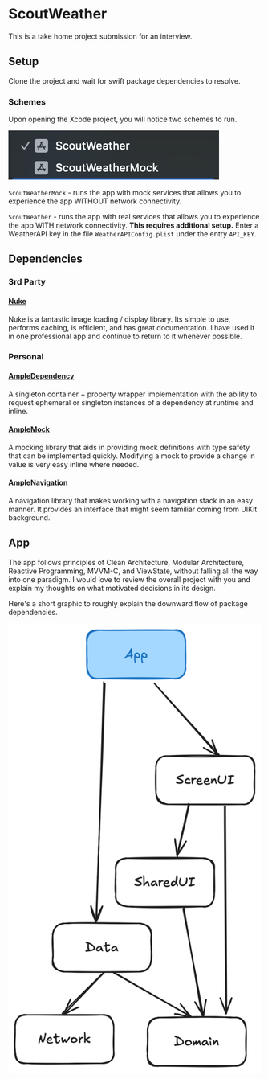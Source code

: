 # ScoutWeather

This is a take home project submission for an interview.

## Setup

Clone the project and wait for swift package dependencies to resolve.

### Schemes

Upon opening the Xcode project, you will notice two schemes to run.

<img src="Documentation/Assets/Schemes.png"/>

`ScoutWeatherMock` - runs the app with mock services that allows you to experience the app WITHOUT network connectivity.

`ScoutWeather` - runs the app with real services that allows you to experience the app WITH network connectivity. **This requires additional setup.** Enter a WeatherAPI key in the file `WeatherAPIConfig.plist` under the entry `API_KEY`.

## Dependencies

### 3rd Party

#### [Nuke](https://github.com/kean/Nuke)
Nuke is a fantastic image loading / display library. Its simple to use, performs caching, is efficient, and has great documentation. I have used it in one professional app and continue to return to it whenever possible.

### Personal

#### [AmpleDependency](https://github.com/CarlFunk/AmpleDependency)
A singleton container + property wrapper implementation with the ability to request ephemeral or singleton instances of a dependency at runtime and inline.

#### [AmpleMock](https://github.com/CarlFunk/AmpleMock)
A mocking library that aids in providing mock definitions with type safety that can be implemented quickly. Modifying a mock to provide a change in value is very easy inline where needed.

#### [AmpleNavigation](https://github.com/CarlFunk/AmpleNavigation)
A navigation library that makes working with a navigation stack in an easy manner. It provides an interface that might seem familiar coming from UIKit background.

## App

The app follows principles of Clean Architecture, Modular Architecture, Reactive Programming, MVVM-C, and ViewState, without falling all the way into one paradigm. I would love to review the overall project with you and explain my thoughts on what motivated decisions in its design.

Here's a short graphic to roughly explain the downward flow of package dependencies. 

<img src="Documentation/Assets/general_dependency.png"/>